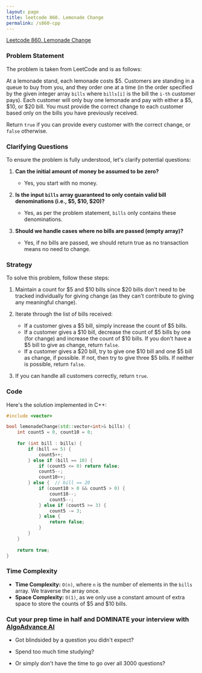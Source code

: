 ```yaml
---
layout: page
title: leetcode 860. Lemonade Change
permalink: /s860-cpp
---
```

[Leetcode 860. Lemonade Change](https://algoadvance.github.io/algoadvance/l860)
### Problem Statement

The problem is taken from LeetCode and is as follows:

At a lemonade stand, each lemonade costs $5. Customers are standing in a queue to buy from you, and they order one at a time (in the order specified by the given integer array `bills` where `bills[i]` is the bill the `i-th` customer pays). Each customer will only buy one lemonade and pay with either a $5, $10, or $20 bill. You must provide the correct change to each customer based only on the bills you have previously received.

Return `true` if you can provide every customer with the correct change, or `false` otherwise.

### Clarifying Questions

To ensure the problem is fully understood, let's clarify potential questions:

1. **Can the initial amount of money be assumed to be zero?**
   - Yes, you start with no money.

2. **Is the input `bills` array guaranteed to only contain valid bill denominations (i.e., $5, $10, $20)?**
   - Yes, as per the problem statement, `bills` only contains these denominations.

3. **Should we handle cases where no bills are passed (empty array)?**
   - Yes, if no bills are passed, we should return true as no transaction means no need to change.

### Strategy

To solve this problem, follow these steps:

1. Maintain a count for $5 and $10 bills since $20 bills don't need to be tracked individually for giving change (as they can't contribute to giving any meaningful change).

2. Iterate through the list of bills received:
   - If a customer gives a $5 bill, simply increase the count of $5 bills.
   - If a customer gives a $10 bill, decrease the count of $5 bills by one (for change) and increase the count of $10 bills. If you don't have a $5 bill to give as change, return `false`.
   - If a customer gives a $20 bill, try to give one $10 bill and one $5 bill as change, if possible. If not, then try to give three $5 bills. If neither is possible, return `false`.

3. If you can handle all customers correctly, return `true`.

### Code

Here's the solution implemented in C++:

```cpp
#include <vector>

bool lemonadeChange(std::vector<int>& bills) {
    int count5 = 0, count10 = 0;
    
    for (int bill : bills) {
        if (bill == 5) {
            count5++;
        } else if (bill == 10) {
            if (count5 <= 0) return false;
            count5--;
            count10++;
        } else {  // bill == 20
            if (count10 > 0 && count5 > 0) {
                count10--;
                count5--;
            } else if (count5 >= 3) {
                count5 -= 3;
            } else {
                return false;
            }
        }
    }
    
    return true;
}
```
### Time Complexity

- **Time Complexity:** `O(n)`, where `n` is the number of elements in the `bills` array. We traverse the array once.
- **Space Complexity:** `O(1)`, as we only use a constant amount of extra space to store the counts of $5 and $10 bills.


### Cut your prep time in half and DOMINATE your interview with [AlgoAdvance AI](https://algoAdvance.com)

- Got blindsided by a question you didn't expect?

- Spend too much time studying?

- Or simply don't have the time to go over all 3000 questions?

